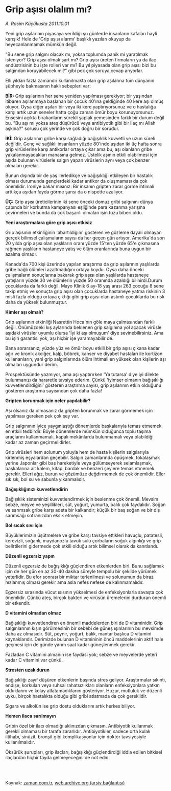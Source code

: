 # Grip aşısı olalım mı?

*A. Rasim Küçükusta 2011.10.01*

<td class="columnist-detail">
<p>Yeni grip aşılarının piyasaya verildiği şu günlerde insanların kafaları hayli karışık! Hele de 'Grip aşısı alarmı' başlıklı yazıları okuyup da heyecanlanmamak mümkün değil.</p>
<p>
<div id="haberMetinDiv">
<p>"Bu sene grip salgını olacak mı, yoksa toplumda panik mi yaratılmak isteniyor? Grip aşısı olmak şart mı? Grip aşısı üreten firmaların ya da ilaç endüstrisinin bu işte rolleri var mı? Bu yıl piyasada olan grip aşısı bizi bu salgından koruyabilecek mi?" gibi pek çok soruya cevap arıyorlar.
<p>Elli yıldan fazla zamandır kullanılmakta olan grip aşılarına tüm dünyanın şüpheyle bakmasının haklı sebepleri var:
<p><b>BİR:</b> Grip aşılarının her sene yeniden yapılması gerekiyor; bir yaşından itibaren aşılanmaya başlanan bir çocuk 40'ına geldiğinde 40 kere aşı olmuş oluyor. Oysa diğer aşıları bir veya iki kere yaptırıyorsunuz ve o hastalığa karşı artık uzun seneler hatta çoğu zaman ömür boyu korunuyorsunuz. Ensesini açıkta bırakanların sürekli şaplak yemesinden farklı bir durum değil bu. "Bu aşı mı yoksa ateş düşürücü veya antibiyotik gibi bir ilaç mı Allah aşkına?" sorusu çok yerinde ve çok doğru bir sorudur.
<p><b>İKİ:</b> Grip aşılarının gribe karşı sağladığı bağışıklık kuvvetli ve uzun süreli değildir. Genç ve sağlıklı insanların yüzde 80'inde aşıdan iki üç hafta sonra grip virüslerine karşı antikorlar ortaya çıkar ama bu, aşı olanların gribe yakalanmayacakları manasına gelmez. Üstelik aşının etkili olabilmesi için aşıda bulunan virüslerle salgın yapan virüslerin aynı veya çok benzer olmaları gerekir.
<p>Bunun dışında bir de yaş ilerledikçe ve bağışıklığı etkileyen bir hastalık olması durumunda gençlerdeki kadar antikor da oluşmaması da çok önemlidir. İroniye bakar mısınız: Bir insanın gripten zarar görme ihtimali arttıkça aşıdan fayda görme şansı da o nispette azalıyor.
<p><b>ÜÇ:</b> Grip aşısı üreticilerinin iki sene önceki domuz gribi salgınını dünya çapında bir korkutma kampanyası eşliğinde para kazanma yarışına çevirmeleri ve bunda da çok başarılı olmaları işin tuzu biberi oldu.
<p><b>Yeni araştırmalara göre grip aşısı etkisiz</b>
<p>Grip aşısının etkinliğinin 'abartıldığını' gösteren ve gözleme dayalı olmayan gerçek bilimsel çalışmaların sayısı da her geçen gün artıyor. Amerika'da son 20 yılda grip aşısı olan yaşlıların oranı yüzde 15'ten yüzde 65'e çıkmasına rağmen yaşlıların hastaneye yatış ve ölüm oranlarında buna uygun bir azalma olmadı.
<p>Kanada'da 700 kişi üzerinde yapılan araştırma da grip aşılarının yaşlılarda gribe bağlı ölümleri azaltmadığını ortaya koydu. Oysa daha önceki çalışmaların sonuçlarına bakarak grip aşısı olan yaşlılarda hastaneye yatışların yüzde 30 ve ölümlerin yüzde 50 oranında azaldığı bilinirdi.Durum çocuklarda da farklı değil. Mayo Klinik 6 ay-18 yaş arası 263 çocuğu 8 sene takip etmiş ve sonuçta grip aşısı olan çocuklarda hastaneye yatma riskinin 3 misli fazla olduğu ortaya çıktığı gibi grip aşısı olan astımlı çocuklarda bu risk daha da yüksek bulunmuştur.
<p><b>Kimler aşı olmalı?</b>
<p>Grip aşılarının etkinliği Nasrettin Hoca'nın göle maya çalmasından farklı değil. Önümüzdeki kış aylarında beklenen grip salgınına yol açacak virüsle aşıdaki virüsler uyumlu olursa 'İyi ki aşı olmuşum' diye sevinebilirsiniz. Ama bu işin garantisi yok, aşı hiçbir işe yaramayabilir de.
<p>Bana sorarsanız; yüzde yüz ve ömür boyu etkili bir grip aşısı çıkana kadar ağır ve kronik akciğer, kalp, böbrek, kanser ve diyabet hastaları ile kortizon kullananların, yani grip salgınlarında ölüm ihtimali en yüksek olan kişilerin aşı olmaları uygundur derim.
<p>Prospektüsünde yazmıyor, ama aşı yaptırırken 'Ya tutarsa' diye iyi dilekte bulunmanızı da hararetle tavsiye ederim. Çünkü 'iyimser olmanın bağışıklığı kuvvetlendirdiğini' gösteren araştırma sayısı, grip aşılarının etkin olduğunu gösteren araştırma sayısından çok daha fazla!
<p><b>Gripten korunmak için neler yapılabilir?</b>
<p>Aşı olsanız da olmasanız da gripten korunmak ve zarar görmemek için yapılması gereken pek çok şey var.
<p>Grip salgınının iyice yaygınlaştığı dönemlerde başkalarıyla temas etmemek en etkili tedbirdir. Böyle dönemlerde mümkün olduğunca toplu taşıma araçlarını kullanmamalı, kapalı mekânlarda bulunmamalı veya olabildiği kadar az zaman geçirmelidirler.
<p>Grip virüsleri hem solunum yoluyla hem de hasta kişilerin salgılarıyla kirlenmiş eşyalardan geçebilir. Salgın zamanlarında öpüşmek, tokalaşmak yerine Japonlar gibi baş hareketiyle veya gülümseyerek selamlaşmak, başkalarına ait kalem, kitap, bardak ve benzeri şeylere temas etmemek gerekir. Elleri ağız, burun ve gözümüze değdirmemek de çok önemlidir. Eller sık sık, bol su ve sabunla yıkanmalıdır.
<p><b>Bağışıklığınızı kuvvetlendirin</b>
<p>Bağışıklık sisteminizi kuvvetlendirmek için beslenme çok önemli. Mevsim sebze, meyve ve yeşillikleri, süt, yoğurt, yumurta, balık çok faydalıdır. Soğan ve sarımsak gribe karşı adeta bir kalkandır; küçük bir baş soğan ve bir diş sarımsağı sofranızdan eksik etmeyin.
<p><b>Bol sıcak sıvı için</b>
<p>Büyüklerimizin üşütmelere ve gribe karşı tavsiye ettikleri havuçlu, patatesli, kerevizli, soğanlı, maydanozlu tavuk sulu çorbaların soğuk algınlığı ve grip belirtilerini gidermede çok etkili olduğu artık bilimsel olarak da kanıtlandı.
<p><b>Düzenli egzersiz yapın</b>
<p>Düzenli egzersiz de bağışıklığı güçlendiren etkenlerden biri. Bunu sağlamak için de her gün en az 30-40 dakika süreyle tempolu bir şekilde yürümek yeterlidir. Bu efor sonrası bir miktar terlenilmesi ve solunumun da biraz hızlanmış olması gerekir ama asla nefes nefese de kalınmamalıdır.
<p>Egzersiz sırasında vücut ısısının yükselmesi de enfeksiyonlarla savaşta çok önemlidir. Çünkü ateş, birçok bakteri ve virüsün üremelerini durduran önemli bir etkendir.
<p><b>D vitamini olmadan olmaz</b>
<p>Bağışıklığı kuvvetlendiren en önemli maddelerden biri de D vitaminidir. Grip salgınlarının kışın görülmesinin bir sebebi de güneş ışınlarının bu mevsimde daha az olmasıdır. Süt, peynir, yoğurt, balık, mantar başlıca D vitamini kaynaklarıdır. Derimizde bulunan D vitamininin öncü maddelerinin aktif hale geçmesi için de günde yarım saat kadar güneşlenmek gerekir.
<p>Fazladan C vitamini almanın ise faydası yok; sebze ve meyvelerde yeteri kadar C vitamini var çünkü.
<p><b>Stresten uzak durun</b>
<p>Bağışıklığı zayıf düşüren etkenlerin başında stres geliyor. Araştırmalar sıkıntı, endişe, korkuları veya ruhsal rahatsızlıkları olanların enfeksiyonlara yatkın olduklarını ve kolay atlatamadıklarını gösteriyor. Huzur, mutluluk ve düzenli uyku, birçok hastalıkta olduğu gibi gribi atlatmada da çok gereklidir.
<p>Sigara ve alkolün ise grip dostu olduklarını artık herkes biliyor.
<p><b>Hemen ilaca sarılmayın</b>
<p>Gribin özel bir ilacı olmadığı aklınızdan çıkmasın. Antibiyotik kullanmak gerekli olmaması bir tarafa zararlıdır. Antibiyotikler, sadece orta kulak iltihabı, sinüzit, bronşit gibi komplikasyonlar için doktor tavsiyesiyle kullanılmalıdır.
<p>Öksürük şurupları, grip ilaçları, bağışıklığı güçlendirdiği iddia edilen bitkisel ilaçlardan hiçbir fayda gelmeyeceğini de not edin. </p></p></p></p></p></p></p></p></p></p></p></p></p></p></p></p></p></p></p></p></p></p></p></p></p></p></p></p></p></p></p></p></p></div>
</p>


<p><br>
		 </br></p></td>

Kaynak: [zaman.com.tr](http://zaman.com.tr/yazar.do?yazino=1185390), [web.archive.org (arşiv bağlantısı)](http://web.archive.org/web/20120103015707/http://www.zaman.com.tr:80/yazar.do?yazino=1185390)
